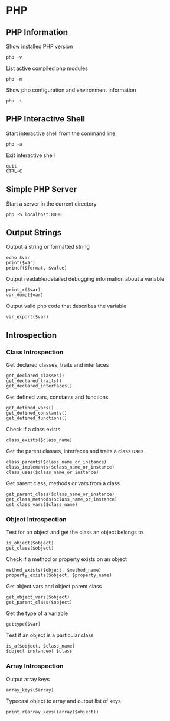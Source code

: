 # PHP

## PHP Information

Show installed PHP version

    php -v

List active compiled php modules

    php -m

Show php configuration and environment information

    php -i

## PHP Interactive Shell

Start interactive shell from the command line

    php -a

Exit interactive shell

    quit
    CTRL+C

## Simple PHP Server

Start a server in the current directory

    php -S localhost:8000

## Output Strings

Output a string or formatted string

    echo $var
    print($var)
    printf($format, $value)

Output readable/detailed debugging information about a variable

    print_r($var)
    var_dump($var)

Output valid php code that describes the variable

    var_export($var)

## Introspection

### Class Introspection

Get declared classes, traits and interfaces

    get_declared_classes()
    get_declared_traits()
    get_declared_interfaces()

Get defined vars, constants and functions

    get_defined_vars()
    get_defined_constants()
    get_defined_functions()

Check if a class exists

    class_exists($class_name)

Get the parent classes, interfaces and traits a class uses

    class_parents($class_name_or_instance)
    class_implements($class_name_or_instance)
    class_uses($class_name_or_instance)

Get parent class, methods or vars from a class

    get_parent_class($class_name_or_instance)
    get_class_methods($class_name_or_instance)
    get_class_vars($class_name)

### Object Introspection

Test for an object and get the class an object belongs to

    is_object($object)
    get_class($object)

Check if a method or property exists on an object

    method_exists($object, $method_name)
    property_exists($object, $property_name)

Get object vars and object parent class

    get_object_vars($object)
    get_parent_class($object)

Get the type of a variable

    gettype($var)

Test if an object is a particular class

    is_a($object, $class_name)
    $object instanceof $class

### Array Introspection

Output array keys

    array_keys($array)

Typecast object to array and output list of keys

    print_r(array_keys((array)$object))
